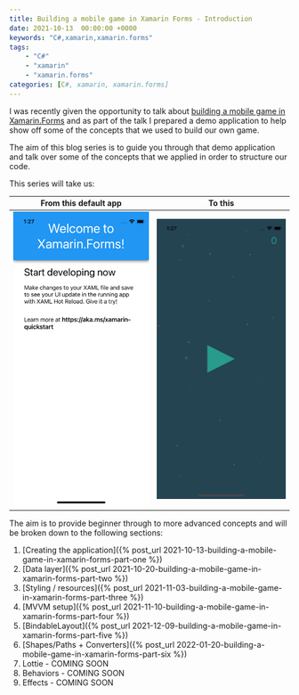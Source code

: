 ```yaml
---
title: Building a mobile game in Xamarin Forms - Introduction
date: 2021-10-13  00:00:00 +0000
keywords: "C#,xamarin,xamarin.forms"
tags:
    - "C#"
    - "xamarin"
    - "xamarin.forms"
categories: [C#, xamarin, xamarin.forms]
---
```

I was recently given the opportunity to talk about [building a mobile game in Xamarin.Forms](https://www.youtube.com/watch?app=desktop&v=xBc08chqon8) and as part of the talk I prepared a demo application to help show off some of the concepts that we used to build our own game.

The aim of this blog series is to guide you through that demo application and talk over some of the concepts that we applied in order to structure our code.

This series will take us:

From this default app             |  To this
:-------------------------:|:-------------------------:
![starting point](/images/2021-10-13-building-a-mobile-game-in-xamarin-forms-part-intro/app-starting-point.png)  |  ![result](/images/2021-10-13-building-a-mobile-game-in-xamarin-forms-part-intro/result.gif)

The aim is to provide beginner through to more advanced concepts and will be broken down to the following sections:

1. [Creating the application]({% post_url 2021-10-13-building-a-mobile-game-in-xamarin-forms-part-one %})
2. [Data layer]({% post_url 2021-10-20-building-a-mobile-game-in-xamarin-forms-part-two %})
3. [Styling / resources]({% post_url 2021-11-03-building-a-mobile-game-in-xamarin-forms-part-three %})
4. [MVVM setup]({% post_url 2021-11-10-building-a-mobile-game-in-xamarin-forms-part-four %})
5. [BindableLayout]({% post_url 2021-12-09-building-a-mobile-game-in-xamarin-forms-part-five %})
6. [Shapes/Paths + Converters]({% post_url 2022-01-20-building-a-mobile-game-in-xamarin-forms-part-six %})
7. Lottie - COMING SOON
8. Behaviors - COMING SOON
9. Effects - COMING SOON
